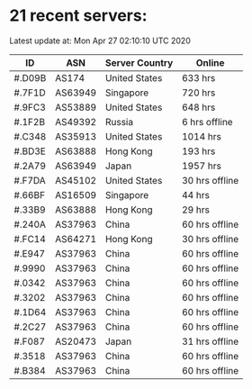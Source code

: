 # 21 recent servers:

Latest update at: Mon Apr 27 02:10:10 UTC 2020

| ID | ASN | Server Country | Online |
| -- | --- | -------------- | ------ |
| #.D09B | AS174 | United States | 633 hrs |
| #.7F1D | AS63949 | Singapore | 720 hrs |
| #.9FC3 | AS53889 | United States | 648 hrs |
| #.1F2B | AS49392 | Russia | 6 hrs offline |
| #.C348 | AS35913 | United States | 1014 hrs |
| #.BD3E | AS63888 | Hong Kong | 193 hrs |
| #.2A79 | AS63949 | Japan | 1957 hrs |
| #.F7DA | AS45102 | United States | 30 hrs offline |
| #.66BF | AS16509 | Singapore | 44 hrs |
| #.33B9 | AS63888 | Hong Kong | 29 hrs |
| #.240A | AS37963 | China | 60 hrs offline |
| #.FC14 | AS64271 | Hong Kong | 30 hrs offline |
| #.E947 | AS37963 | China | 60 hrs offline |
| #.9990 | AS37963 | China | 60 hrs offline |
| #.0342 | AS37963 | China | 60 hrs offline |
| #.3202 | AS37963 | China | 60 hrs offline |
| #.1D64 | AS37963 | China | 60 hrs offline |
| #.2C27 | AS37963 | China | 60 hrs offline |
| #.F087 | AS20473 | Japan | 31 hrs offline |
| #.3518 | AS37963 | China | 60 hrs offline |
| #.B384 | AS37963 | China | 60 hrs offline |

